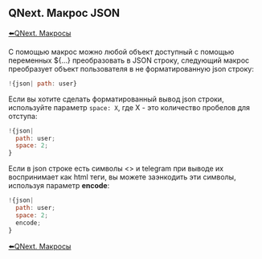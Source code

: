 ## QNext. Макрос JSON

[⬅️QNext. Макросы](/docs-test/macros)



С помощью макрос можно любой объект доступный с помощью переменных ${...} преобразовать в JSON строку, следующий макрос преобразует объект пользователя в не форматированную json строку:
```js 
!{json| path: user}
```

Если вы хотите сделать форматированный вывод json строки, используйте параметр `space: X`, где X - это количество пробелов для отступа:
```js 
!{json|
  path: user;
  space: 2;
}
```

Если в json строке есть символы <> и telegram при выводе их воспринимает как html теги, вы можете заэнкодить эти символы, используя параметр **encode**:
```js 
!{json|
  path: user;
  space: 2;
  encode;
}
```



[⬅️QNext. Макросы](/docs-test/macros)




  

